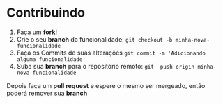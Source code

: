 # Contribuindo

 1. Faça um **fork**!
 2. Crie o seu **branch** da funcionalidade: `git checkout -b minha-nova-funcionalidade`
 3. Faça os Commits de suas alterações `git commit -m 'Adicionando alguma funcionalidade'`
 4. Suba sua **branch** para o repositório remoto: `git  push origin minha-nova-funcionalidade`

Depois faça  um **pull request** e espere o mesmo ser mergeado, então poderá remover sua **branch** 

